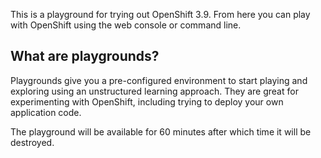 This is a playground for trying out OpenShift 3.9. From here you can play
with OpenShift using the web console or command line.

## What are playgrounds?

Playgrounds give you a pre-configured environment to start playing and
exploring using an unstructured learning approach. They are great for
experimenting with OpenShift, including trying to deploy your own
application code.

The playground will be available for 60 minutes after which time it will
be destroyed.
